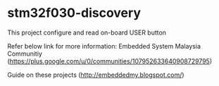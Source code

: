 # stm32f030-discovery
This project configure and read on-board USER button

Refer below link for more information:
Embedded System Malaysia Communitiy
(https://plus.google.com/u/0/communities/107952633640908729795)

Guide on these projects
(http://embeddedmy.blogspot.com/)